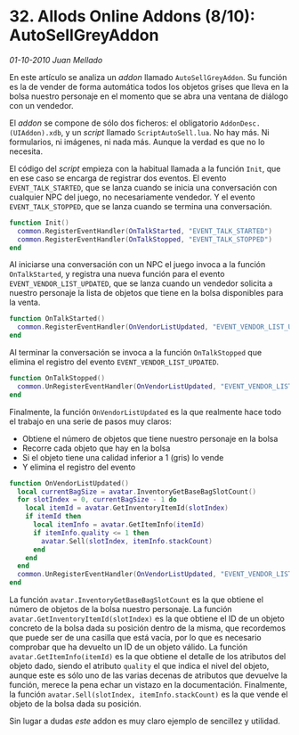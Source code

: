 # 32. Allods Online Addons (8/10): AutoSellGreyAddon

_01-10-2010_ _Juan Mellado_

En este artículo se analiza un _addon_ llamado ```AutoSellGreyAddon```. Su función es la de vender de forma automática todos los objetos grises que lleva en la bolsa nuestro personaje en el momento que se abra una ventana de diálogo con un vendedor.

El _addon_ se compone de sólo dos ficheros: el obligatorio ```AddonDesc.(UIAddon).xdb```, y un _script_ llamado ```ScriptAutoSell.lua```. No hay más. Ni formularios, ni imágenes, ni nada más. Aunque la verdad es que no lo necesita.

El código del _script_ empieza con la habitual llamada a la función ```Init```, que en ese caso se encarga de registrar dos eventos. El evento ```EVENT_TALK_STARTED```, que se lanza cuando se inicia una conversación con cualquier NPC del juego, no necesariamente vendedor. Y el evento ```EVENT_TALK_STOPPED```, que se lanza cuando se termina una conversación.

```lua
function Init()
  common.RegisterEventHandler(OnTalkStarted, "EVENT_TALK_STARTED")
  common.RegisterEventHandler(OnTalkStopped, "EVENT_TALK_STOPPED")
end
```

Al iniciarse una conversación con un NPC el juego invoca a la función ```OnTalkStarted```, y registra una nueva función para el evento ```EVENT_VENDOR_LIST_UPDATED```, que se lanza cuando un vendedor solicita a nuestro personaje la lista de objetos que tiene en la bolsa disponibles para la venta.

```lua
function OnTalkStarted()
  common.RegisterEventHandler(OnVendorListUpdated, "EVENT_VENDOR_LIST_UPDATED")
end
```

Al terminar la conversación se invoca a la función ```OnTalkStopped``` que elimina el registro del evento ```EVENT_VENDOR_LIST_UPDATED```.

```lua
function OnTalkStopped()
  common.UnRegisterEventHandler(OnVendorListUpdated, "EVENT_VENDOR_LIST_UPDATED")
end
```

Finalmente, la función ```OnVendorListUpdated``` es la que realmente hace todo el trabajo en una serie de pasos muy claros:

- Obtiene el número de objetos que tiene nuestro personaje en la bolsa
- Recorre cada objeto que hay en la bolsa
- Si el objeto tiene una calidad inferior a 1 (gris) lo vende
- Y elimina el registro del evento

```lua
function OnVendorListUpdated()
  local currentBagSize = avatar.InventoryGetBaseBagSlotCount()
  for slotIndex = 0, currentBagSize - 1 do
    local itemId = avatar.GetInventoryItemId(slotIndex)
    if itemId then
      local itemInfo = avatar.GetItemInfo(itemId)
      if itemInfo.quality <= 1 then
        avatar.Sell(slotIndex, itemInfo.stackCount)
      end
    end
  end
  common.UnRegisterEventHandler(OnVendorListUpdated, "EVENT_VENDOR_LIST_UPDATED")
end
```

La función ```avatar.InventoryGetBaseBagSlotCount``` es la que obtiene el número de objetos de la bolsa nuestro personaje. La función ```avatar.GetInventoryItemId(slotIndex)``` es la que obtiene el ID de un objeto concreto de la bolsa dada su posición dentro de la misma, que recordemos que puede ser de una casilla que está vacía, por lo que es necesario comprobar que ha devuelto un ID de un objeto válido. La función ```avatar.GetItemInfo(itemId)``` es la que obtiene el detalle de los atributos del objeto dado, siendo el atributo ```quality``` el que indica el nivel del objeto, aunque este es sólo uno de las varias decenas de atributos que devuelve la función, merece la pena echar un vistazo en la documentación. Finalmente, la función ```avatar.Sell(slotIndex, itemInfo.stackCount)``` es la que vende el objeto de la bolsa dada su posición.

Sin lugar a dudas _este_ addon es muy claro ejemplo de sencillez y utilidad.
